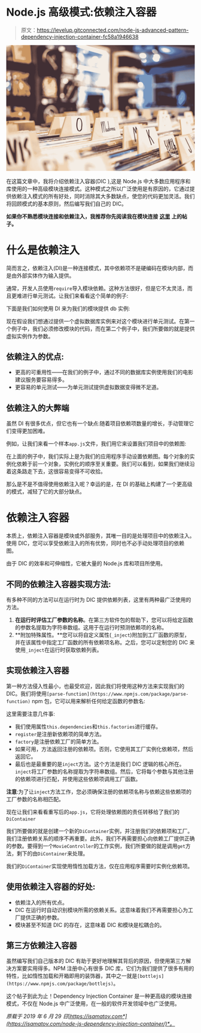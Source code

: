 # Node.js 高级模式:依赖注入容器

> 原文：<https://levelup.gitconnected.com/node-js-advanced-pattern-dependency-injection-container-fc58a1946638>

![](img/5247623b7e45a233b2e2825dacd85bbf.png)

在这篇文章中，我将介绍依赖注入容器(DIC ),这是 Node.js 中大多数应用程序和库使用的一种高级模块连接模式。这种模式之所以广泛使用是有原因的，它通过提供依赖注入模式的所有好处，同时消除其大多数缺点，使您的代码更加灵活。我们将回顾模式的基本原则，然后编写我们自己的 DIC。

**如果你不熟悉模块连接和依赖注入，我推荐你先阅读我在模块连接** [**这里**](https://isamatov.com/node-module-wiring-dependencies/) **上的帖子。**

# 什么是依赖注入

简而言之，依赖注入(DI)是一种连接模式，其中依赖项不是硬编码在模块内部，而是由外部实体作为输入提供。

通常，开发人员使用`require`导入模块依赖。这种方法很好，但是它不太灵活，而且更难进行单元测试。让我们来看看这个简单的例子:

下面是我们如何使用 DI 来为我们的模块提供 db 实例:

现在假设我们想通过提供一个虚拟数据库实例来对这个模块进行单元测试。在第一个例子中，我们必须修改模块的代码，而在第二个例子中，我们所要做的就是提供虚拟实例作为参数。

## 依赖注入的优点:

*   更高的可重用性——在我们的例子中，通过不同的数据库实例使用我们的电影建议服务要容易得多。
*   更容易的单元测试——为单元测试提供虚拟数据变得微不足道。

## 依赖注入的大弊端

虽然 DI 有很多优点，但它也有一个缺点:随着项目依赖项数量的增长，手动管理它们变得更加困难。

例如，让我们来看一个样本`app.js`文件，我们用它来设置我们项目中的依赖图:

在上面的例子中，我们实际上是为我们的应用程序手动设置依赖图。每个对象的实例化依赖于前一个对象，实例化的顺序至关重要。我们可以看到，如果我们继续沿着这条路走下去，这很容易变得不可收拾。

那么是不是不值得使用依赖注入呢？幸运的是，在 DI 的基础上构建了一个更高级的模式，减轻了它的大部分缺点。

# 依赖注入容器

本质上，依赖注入容器是模块或外部服务，其唯一目的是处理项目中的依赖注入。使用 DIC，您可以享受依赖注入的所有优势，同时也不必手动处理项目的依赖图。

由于 DIC 的效率和可伸缩性，它被大量的 Node.js 库和项目所使用。

## 不同的依赖注入容器实现方法:

有多种不同的方法可以在运行时为 DIC 提供依赖列表，这里有两种最广泛使用的方法。

1.  **在运行时评估工厂参数的名称**。在第三方软件包的帮助下，您可以将给定函数的参数名提取为字符串数组。这用于在运行时预测依赖项的名称。
2.  **附加特殊属性。**您可以将自定义属性(`_inject`)附加到工厂函数的原型，并在该属性中指定工厂函数的所有依赖项名称。之后，您可以定制您的 DIC 来使用`_inject`在运行时获取依赖列表。

## 实现依赖注入容器

第一种方法侵入性最小，也最受欢迎，因此我们将使用这种方法来实现我们的 DIC。我们将使用`[parse-function](https://www.npmjs.com/package/parse-function)` npm 包，它可以用来解析任何给定函数的参数名:

这里需要注意几件事:

*   我们使用属性`this.dependencies`和`this.factories`进行缓存。
*   `register`是注册新依赖项的简单方法。
*   `factory`是注册依赖工厂的简单方法。
*   如果可用，方法返回注册的依赖项。否则，它使用其工厂实例化依赖项，然后返回它。
*   最后也是最重要的是`inject`方法。这个方法是我们 DIC 逻辑的核心所在。`inject`将工厂参数的名称提取为字符串数组。然后，它将每个参数与其他注册的依赖项进行匹配，并使用这些依赖项调用工厂函数。

**注意**:为了让`inject`方法工作，您必须确保注册的依赖项名称与依赖这些依赖项的工厂参数的名称相匹配。

现在让我们来看看重写后的`app.js`，它将处理依赖图的责任转移给了我们的`DiContainer`

我们所要做的就是创建一个新的`DiContainer`实例，并注册我们的依赖项和工厂。我们注册依赖关系的顺序不再重要。此外，我们不再需要担心向依赖工厂提供正确的参数。要得到一个`MovieController`的工作实例，我们所要做的就是调用`get`方法，剩下的由`DiContainer`来处理。

我们的`DiContainer`实现使用惰性加载方法，仅在应用程序需要时实例化依赖项。

## **使用依赖注入容器的好处:**

*   依赖注入的所有优点。
*   DIC 在运行时自动识别模块所需的依赖关系。这意味着我们不再需要担心为工厂提供正确的参数。
*   模块甚至不知道 DIC 的存在，这意味着 DIC 和模块是松耦合的。

## 第三方依赖注入容器

虽然编写我们自己版本的 DIC 有助于更好地理解其背后的原因，但使用第三方解决方案要实用得多。NPM 注册中心有很多 DIC 库，它们为我们提供了很多有用的特性，比如惰性加载和开箱即用的装饰器，其中之一就是`[bottlejs](https://www.npmjs.com/package/bottlejs)`。

这个帖子到此为止！Dependency Injection Container 是一种更高级的模块连接模式，不仅在 Node.js 中广泛使用，在一般的软件开发领域中也广泛使用。

*原载于 2019 年 6 月 29 日*[*https://isamatov.com*](https://isamatov.com/node-js-dependency-injection-container/)*。*